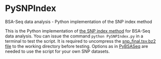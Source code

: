 # PySNPIndex
BSA-Seq data analysis - Python implementation of the SNP index method

This is the Python implementation of [the SNP index method](https://onlinelibrary.wiley.com/doi/full/10.1111/tpj.12105) for BSA-Seq data analysis. You can issue the command `python PySNPIndex.py` in a terminal to test the script. It is required to uncompress the [snp_final.tsv.bz2 file](https://github.com/dblhlx/PyBSASeq/blob/master/snp_final.tsv.bz2) to the working directory before testing. Options as in [PyBSASeq](https://github.com/dblhlx/PyBSASeq) are needed to use the script for your own SNP datasets.
